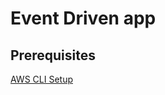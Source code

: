 # Event Driven app

## Prerequisites
[AWS CLI Setup](https://docs.aws.amazon.com/cli/latest/userguide/cli-configure-quickstart.html)